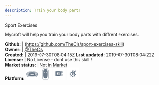 ```yaml
---
description: Train your body parts
---
```

Sport Exercises

Mycroft will help you train your body parts with diffrent exercises.

**Github:** | (https://github.com/TheCis/sport-exercises-skill)  
**Owner:** | [@TheCis](https://github.com/TheCis)  
**Created:** | 2019-07-30T08:04:15Z  **Last updated:** 2019-07-30T08:04:22Z  
**License:** | No License - dont use this skill !  
**Market status:** | [Not in Market](https://market.mycroft.ai/skill/)  
**Platform:**   ![](.gitbook/assets/mark-1-icon.png)  ![](.gitbook/assets/mark-2-icon.png)  ![](.gitbook/assets/picroft-icon.png)  ![](.gitbook/assets/kde.png)   
